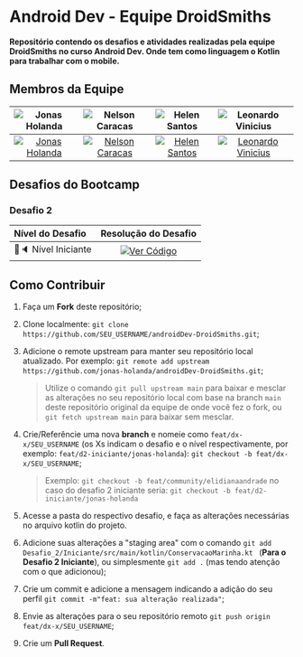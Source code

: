 # Android Dev - Equipe DroidSmiths

**Repositório contendo os desafios e atividades realizadas pela equipe DroidSmiths no curso Android Dev. Onde tem como linguagem o Kotlin para trabalhar com o mobile.**

## Membros da Equipe
![Jonas Holanda](https://avatars.githubusercontent.com/u/138180385?v=4) | ![Nelson Caracas](https://img.freepik.com/free-vector/user-circles-set_78370-4704.jpg?size=338&ext=jpg&ga=GA1.1.2008272138.1724371200&semt=ais_hybrid) | ![Helen Santos](https://img.freepik.com/free-vector/user-circles-set_78370-4704.jpg?size=338&ext=jpg&ga=GA1.1.2008272138.1724371200&semt=ais_hybrid) | ![Leonardo Vinicius](https://avatars.githubusercontent.com/u/87584069?v=4) | 
| :--: | :--: | :--: | :--: | 
| [![Jonas Holanda](https://img.shields.io/badge/-Jonas%20Holanda-30A3DC?style=for-the-badge&logo=github&logoColor=white)](https://github.com/jonas-holanda) | [![Nelson Caracas](https://img.shields.io/badge/-Nelson%20Caracas-30A3DC?style=for-the-badge&logo=github&logoColor=white)](#) | [![Helen Santos](https://img.shields.io/badge/-Helen%20Santos-30A3DC?style=for-the-badge&logo=github&logoColor=white)](#) | [![Leonardo Vinicius](https://img.shields.io/badge/-Leonardo%20Vinicius-30A3DC?style=for-the-badge&logo=github&logoColor=white)](https://github.com/LVMdS) |

## Desafios do Bootcamp

### Desafio 2


 Nível do Desafio | Resolução do Desafio
:-----| :----------------:
🔹🔈 Nível Iniciante | [![Ver Código](https://img.shields.io/badge/Ver%20C%C3%B3digo-a97bff?style=for-the-badge&logo=kotlin&logoColor=white)](./Desafio_2/Iniciante/src/main/kotlin/ConservacaoMarinha.kt)

## Como Contribuir

1. Faça um **Fork** deste repositório;
2. Clone localmente: `git clone https://github.com/SEU_USERNAME/androidDev-DroidSmiths.git`;
3. Adicione o remote upstream para manter seu repositório local atualizado. Por exemplo: `git remote add upstream https://github.com/jonas-holanda/androidDev-DroidSmiths.git`;
    > Utilize o comando `git pull upstream main` para baixar e mesclar as alterações no seu repositório local com base na branch `main` deste repositório original da equipe de onde você fez o fork, ou `git fetch upstream main` para baixar sem mesclar.
4. Crie/Referêncie uma nova **branch** e nomeie como `feat/dx-x/SEU_USERNAME` (os Xs indicam o desafio e o nível respectivamente, por exemplo: `feat/d2-iniciante/jonas-holanda`): `git checkout -b feat/dx-x/SEU_USERNAME`;
    > Exemplo: `git checkout -b feat/community/elidianaandrade` no caso do desafio 2 iniciante seria: `git checkout -b feat/d2-iniciante/jonas-holanda`
5. Acesse a pasta do respectivo desafio, e faça as alterações necessárias no arquivo kotlin do projeto.

6. Adicione suas alterações a "staging area" com o comando `git add Desafio_2/Iniciante/src/main/kotlin/ConservacaoMarinha.kt ` (**Para o Desafio 2 Iniciante**), ou simplesmente `git add .` (mas tendo atenção com o que adicionou);
8. Crie um commit e adicione a mensagem indicando a adição do seu perfil `git commit -m"feat: sua alteração realizada"`;
9. Envie as alterações para o seu repositório remoto `git push origin feat/dx-x/SEU_USERNAME`; 
10. Crie um **Pull Request**.